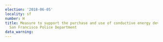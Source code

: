 ```yaml
---
election: '2018-06-05'
locality: sf
number: H
title: Measure to support the purchase and use of conductive energy devices by the
  San Francisco Police Department
data_warning: 
---
```


